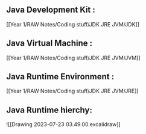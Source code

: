 
## Java Development Kit :
[[Year 1/RAW Notes/Coding stuff/JDK JRE JVM/JDK]]

## Java Virtual Machine : 
[[Year 1/RAW Notes/Coding stuff/JDK JRE JVM/JVM]]

## Java Runtime Environment : 
[[Year 1/RAW Notes/Coding stuff/JDK JRE JVM/JRE]]  


## Java Runtime hierchy:
![[Drawing 2023-07-23 03.49.00.excalidraw]]



